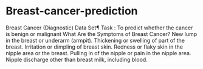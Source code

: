 # Breast-cancer-prediction
Breast Cancer (Diagnostic) Data Set¶ Task : To predict whether the cancer is benign or malignant  What Are the Symptoms of Breast Cancer?  New lump in the breast or underarm (armpit).  Thickening or swelling of part of the breast.  Irritation or dimpling of breast skin.  Redness or flaky skin in the nipple area or the breast.  Pulling in of the nipple or pain in the nipple area.  Nipple discharge other than breast milk, including blood.
